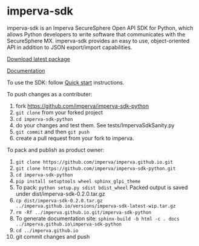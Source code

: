 imperva-sdk
===========

imperva-sdk is an Imperva SecureSphere Open API SDK for Python, which allows Python developers to write software that communicates with the SecureSphere MX. imperva-sdk provides an easy to use, object-oriented API in addition to JSON export/import capabilities.

[Download latest package](https://imperva.github.io/imperva-sdk-python/quickstart.html#downloads)

[Documentation](https://imperva.github.io/imperva-sdk-python/)

To use the SDK: follow [Quick start](https://imperva.github.io/imperva-sdk-python/quickstart.html) instructions.

To push changes as a contributer:
1. fork https://github.com/imperva/imperva-sdk-python
2. ``git clone`` from your forked project
3. ``cd imperva-sdk-python``
4. do your changes and test them. See tests/ImpervaSdkSanity.py
5. ``git commit`` and then ``git push``
6. create a pull request from your fork to imperva. 

To pack and publish as product owner:
1. ``git clone https://github.com/imperva/imperva.github.io.git``
2. ``git clone https://github.com/imperva/imperva-sdk-python.git``
3. ``cd imperva-sdk-python``
4. ``pip install setuptools wheel sphinx_glpi_theme``
5. To pack: ``python setup.py sdist bdist_wheel`` Packed output is saved under dist/imperva-sdk-0.2.0.tar.gz
6. ``cp dist/imperva-sdk-0.2.0.tar.gz ../imperva.github.io/versions/imperva-sdk-latest-wip.tar.gz``
7. ``rm -Rf ../imperva.github.io.git/imperva-sdk-python``
8. To generate documentation site: ``sphinx-build -b html -c . docs ../imperva.github.io\imperva-sdk-python``
9. ``cd ../imperva.github.io``
10. git commit changes and push